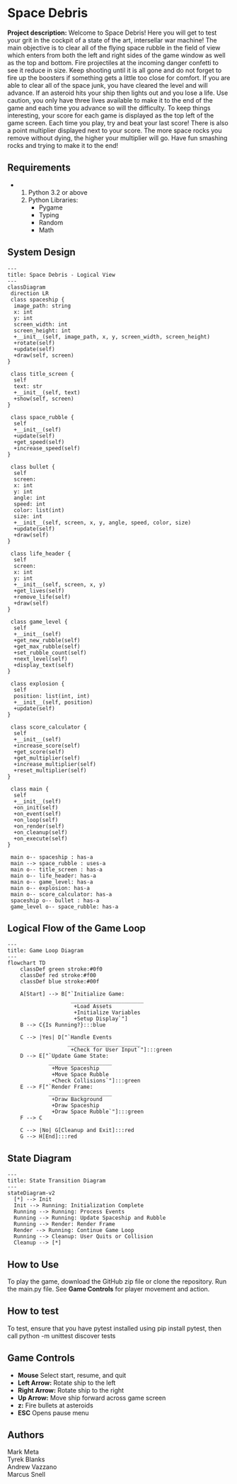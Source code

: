# Space Debris

**Project description:**  Welcome to Space Debris! Here you will get to test your grit in the cockpit of a state of the art, intersellar war machine!  The main objective is to clear all of the flying space rubble in the field of view which enters from both the left and right sides of the game window as well as the top and bottom. Fire projectiles at the incoming danger confetti to see it reduce in size. Keep shooting until it is all gone and do not forget to fire up the boosters if something gets a little too close for comfort.  If you are able to clear all of the space junk, you have cleared the level and will advance.  If an asteroid hits your ship then lights out and you lose a life.  Use caution, you only have three lives available to make it to the end of the game and each time you advance so will the difficulty. To keep things interesting, your score for each game is displayed as the top left of the game screen.  Each time you play, try and beat your last score!  There is also a point multiplier displayed next to your score.  The more space rocks you remove without dying, the higher your multiplier will go.  Have fun smashing rocks and trying to make it to the end!

## Requirements

 - 1. Python 3.2 or above
   3. Python Libraries:
      - Pygame
      - Typing
      - Random
      - Math
## System Design
```mermaid
---
title: Space Debris - Logical View
---
classDiagram 
 direction LR
 class spaceship {
  image_path: string
  x: int
  y: int
  screen_width: int
  screen_height: int 
  +__init__(self, image_path, x, y, screen_width, screen_height)
  +rotate(self)
  +update(self)
  +draw(self, screen)
}

 class title_screen {
  self
  text: str
  +__init__(self, text)
  +show(self, screen)
}

 class space_rubble {
  self
  +__init__(self)
  +update(self)
  +get_speed(self)
  +increase_speed(self)
}

 class bullet {
  self
  screen:
  x: int
  y: int
  angle: int
  speed: int
  color: list(int)
  size: int
  +__init__(self, screen, x, y, angle, speed, color, size)
  +update(self)
  +draw(self)
}

 class life_header {
  self
  screen:
  x: int
  y: int
  +__init__(self, screen, x, y)
  +get_lives(self)
  +remove_life(self)
  +draw(self)
}

 class game_level {
  self
  +__init__(self)
  +get_new_rubble(self)
  +get_max_rubble(self)
  +set_rubble_count(self)
  +next_level(self)
  +display_text(self)
}

 class explosion {
  self
  position: list(int, int)
  +__init__(self, position)
  +update(self)
}

 class score_calculator {
  self
  +__init__(self)
  +increase_score(self)
  +get_score(self)
  +get_multiplier(self)
  +increase_multiplier(self)
  +reset_multiplier(self)
}

 class main {
  self
  +__init__(self)
  +on_init(self)
  +on_event(self)
  +on_loop(self)
  +on_render(self)
  +on_cleanup(self)
  +on_execute(self)
}

 main o-- spaceship : has-a
 main --> space_rubble : uses-a
 main o-- title_screen : has-a
 main o-- life_header: has-a
 main o-- game_level: has-a
 main o-- explosion: has-a
 main o-- score_calculator: has-a
 spaceship o-- bullet : has-a
 game_level o-- space_rubble: has-a
```

## Logical Flow of the Game Loop
```mermaid
---
title: Game Loop Diagram
---
flowchart TD
    classDef green stroke:#0f0
    classDef red stroke:#f00
    classDef blue stroke:#00f

    A[Start] --> B["`Initialize Game:
                    _______________________
                     +Load Assets
                     +Initialize Variables
                     +Setup Display`"]
    B --> C{Is Running?}:::blue

    C --> |Yes| D["`Handle Events
                   _______________________
                    +Check for User Input`"]:::green
    D --> E["`Update Game State: 
             ____________________
              +Move Spaceship
              +Move Space Rubble
              +Check Collisions`"]:::green
    E --> F["`Render Frame:
             ____________________
              +Draw Background
              +Draw Spaceship
              +Draw Space Rubble`"]:::green
    F --> C

    C --> |No| G[Cleanup and Exit]:::red
    G --> H[End]:::red
```


## State Diagram
```mermaid
---
title: State Transition Diagram
---
stateDiagram-v2
  [*] --> Init
  Init --> Running: Initialization Complete
  Running --> Running: Process Events
  Running --> Running: Update Spaceship and Rubble
  Running --> Render: Render Frame
  Render --> Running: Continue Game Loop
  Running --> Cleanup: User Quits or Collision
  Cleanup --> [*]
```
     
## How to Use

To play the game, download the GitHub zip file or clone the repository.  Run the main.py file.  See **Game Controls** for player movement and action.

## How to test

To test, ensure that you have pytest installed using pip install pytest, then call python -m unittest discover tests

## Game Controls
- **Mouse** Select start, resume, and quit
- **Left Arrow:**  Rotate ship to the left
- **Right Arrow:** Rotate ship to the right
- **Up Arrow:** Move ship forward across game screen
- **z:** Fire bullets at asteroids
- **ESC** Opens pause menu

## Authors
Mark Meta\
Tyrek Blanks\
Andrew Vazzano\
Marcus Snell

